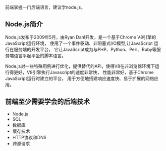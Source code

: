 前端掌握一门后端语言，建议学node.js。

## Node.js简介
Node.js发布于2009年5月，由Ryan Dahl开发，是一个基于Chrome V8引擎的JavaScript运行环境，
使用了一个事件驱动、非阻塞式I/O模型,让JavaScript 运行在服务端的开发平台，
它让JavaScript成为与PHP、Python、Perl、Ruby等服务端语言平起平坐的脚本语言。

Node.js对一些特殊用例进行优化，提供替代的API，使得V8在非浏览器环境下运行得更好，V8引擎执行Javascript的速度非常快，
性能非常好，基于Chrome JavaScript运行时建立的平台， 用于方便地搭建响应速度快、易于扩展的网络应用。

## 前端至少需要学会的后端技术
- Node.js
- SQL
- 数据库
- 缓存技术
- HTTP协议和DNS
- 跨源请求


<ClientOnly>
  <Valine></Valine>
</ClientOnly>
<ClientOnly>
  <Notice></Notice>
</ClientOnly>
